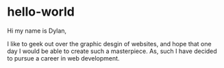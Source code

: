 # hello-world

Hi my name is Dylan,

I like to geek out over the graphic desgin of websites, and hope that one day I would be able to create such a masterpiece. As, such I have decided to pursue a career in web development.
